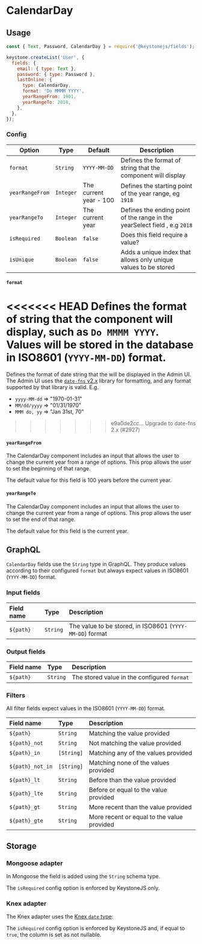 <!--[meta]
section: api
subSection: field-types
title: CalendarDay
[meta]-->

# CalendarDay

## Usage

```js
const { Text, Password, CalendarDay } = require('@keystonejs/fields');

keystone.createList('User', {
  fields: {
    email: { type: Text },
    password: { type: Password },
    lastOnline: {
      type: CalendarDay,
      format: 'Do MMMM YYYY',
      yearRangeFrom: 1901,
      yearRangeTo: 2018,
    },
  },
});
```

### Config

| Option          | Type      | Default                | Description                                                                |
| --------------- | --------- | ---------------------- | -------------------------------------------------------------------------- |
| `format`        | `String`  | `YYYY-MM-DD`           | Defines the format of string that the component will display               |
| `yearRangeFrom` | `Integer` | The current year - 100 | Defines the starting point of the year range, eg `1918`                    |
| `yearRangeTo`   | `Integer` | The current year       | Defines the ending point of the range in the yearSelect field , e.g `2018` |
| `isRequired`    | `Boolean` | `false`                | Does this field require a value?                                           |
| `isUnique`      | `Boolean` | `false`                | Adds a unique index that allows only unique values to be stored            |

#### `format`

<<<<<<< HEAD
Defines the format of string that the component will display, such as `Do MMMM YYYY`. Values will be stored in the database in ISO8601 (`YYYY-MM-DD`) format.
=======
Defines the format of date string that the will be displayed in the Admin UI.
The Admin UI uses the [`date-fns` v2.x](https://date-fns.org/v2.13.0/docs/format) library for formatting, and any format supported by that library is valid. E.g.

- `yyyy-MM-dd` => "1970-01-31"
- `MM/dd/yyyy` => "01/31/1970"
- `MMM do, yy` => "Jan 31st, 70"
>>>>>>> e9a0de2cc... Upgrade to date-fns 2.x (#2927)

#### `yearRangeFrom`

The CalendarDay component includes an input that allows the user to change the current year from a range of options.
This prop allows the user to set the beginning of that range.

The default value for this field is 100 years before the current year.

#### `yearRangeTo`

The CalendarDay component includes an input that allows the user to change the current year from a range of options.
This prop allows the user to set the end of that range.

The default value for this field is the current year.

## GraphQL

`CalendarDay` fields use the `String` type in GraphQL.
They produce values according to their configured `format` but always expect values in ISO8601 (`YYYY-MM-DD`) format.

### Input fields

| Field name | Type     | Description                                              |
| :--------- | :------- | :------------------------------------------------------- |
| `${path}`  | `String` | The value to be stored, in ISO8601 (`YYYY-MM-DD`) format |

### Output fields

| Field name | Type     | Description                                 |
| :--------- | :------- | :------------------------------------------ |
| `${path}`  | `String` | The stored value in the configured `format` |

### Filters

All filter fields expect values in the ISO8601 (`YYYY-MM-DD`) format.

| Field name       | Type       | Description                                |
| :--------------- | :--------- | :----------------------------------------- |
| `${path}`        | `String`   | Matching the value provided                |
| `${path}_not`    | `String`   | Not matching the value provided            |
| `${path}_in`     | `[String]` | Matching any of the values provided        |
| `${path}_not_in` | `[String]` | Matching none of the values provided       |
| `${path}_lt`     | `String`   | Before than the value provided             |
| `${path}_lte`    | `String`   | Before or equal to the value provided      |
| `${path}_gt`     | `String`   | More recent than the value provided        |
| `${path}_gte`    | `String`   | More recent or equal to the value provided |

## Storage

### Mongoose adapter

In Mongoose the field is added using the `String` schema type.

The `isRequired` config option is enforced by KeystoneJS only.

### Knex adapter

The Knex adapter uses the [Knex `date` type](https://knexjs.org/#Schema-date):

The `isRequired` config option is enforced by KeystoneJS and, if equal to `true`, the column is set as not nullable.
